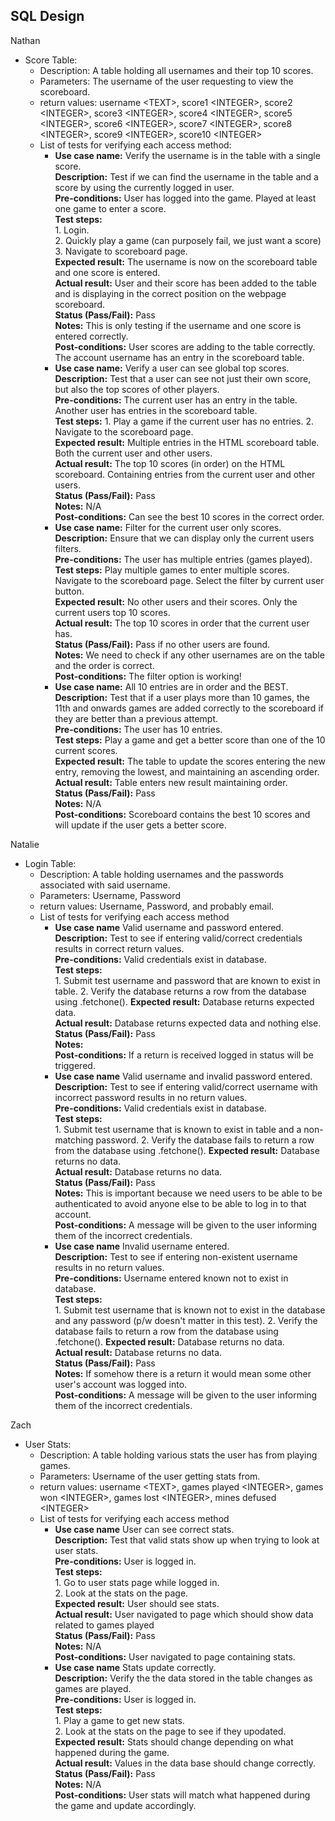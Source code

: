 SQL Design
--

Nathan
- Score Table: 
  - Description: A table holding all usernames and their top 10 scores. 
  - Parameters: The username of the user requesting to view the scoreboard.
  - return values: username \<TEXT\>, score1 \<INTEGER\>, score2 \<INTEGER\>, score3 \<INTEGER\>, score4 \<INTEGER\>, score5 \<INTEGER\>, score6 \<INTEGER\>, score7 \<INTEGER\>, score8 \<INTEGER\>, score9 \<INTEGER\>, score10 \<INTEGER\>
  - List of tests for verifying each access method:
    - **Use case name:** Verify the username is in the table with a single score.<br>
        **Description:** Test if we can find the username in the table and a score by using the currently logged in user.<br>
        **Pre-conditions:** User has logged into the game. Played at least one game to enter a score. <br> 
        **Test steps:**
            <br> 1. Login.
            <br> 2. Quickly play a game (can purposely fail, we just want a score) 
            <br> 3. Navigate to scoreboard page.
        <br>
        **Expected result:** The username is now on the scoreboard table and one score is entered.<br>
        **Actual result:** User and their score has been added to the table and is displaying in the correct position on the webpage scoreboard.<br>
        **Status (Pass/Fail):** Pass<br>
        **Notes:** This is only testing if the username and one score is entered correctly. <br>
        **Post-conditions:** User scores are adding to the table correctly. The account username has an entry in the scoreboard table. <br>
    - **Use case name:** Verify a user can see global top scores. <br>
        **Description:** Test that a user can see not just their own score, but also the top scores of other players.<br>
        **Pre-conditions:** The current user has an entry in the table. Another user has entries in the scoreboard table.<br> 
        **Test steps:** 1. Play a game if the current user has no entries. 
                        2. Navigate to the scoreboard page. <br> 
        **Expected result:** Multiple entries in the HTML scoreboard table. Both the current user and other users. <br>
        **Actual result:** The top 10 scores (in order) on the HTML scoreboard. Containing entries from the current user and other users. <br>
        **Status (Pass/Fail):** Pass<br>
        **Notes:** N/A<br>
        **Post-conditions:** Can see the best 10 scores in the correct order. <br>
    - **Use case name:** Filter for the current user only scores.<br>
            **Description:** Ensure that we can display only the current users filters. <br>
            **Pre-conditions:** The user has multiple entries (games played).<br> 
            **Test steps:** Play multiple games to enter multiple scores. Navigate to the scoreboard page. Select the filter by current user button. <br> 
            **Expected result:** No other users and their scores. Only the current users top 10 scores.<br>
            **Actual result:** The top 10 scores in order that the current user has.<br>
            **Status (Pass/Fail):** Pass if no other users are found.<br>
            **Notes:** We need to check if any other usernames are on the table and the order is correct. <br>
            **Post-conditions:** The filter option is working!<br>
    - **Use case name:** All 10 entries are in order and the BEST.<br>
        **Description:** Test that if a user plays more than 10 games, the 11th and onwards games are added correctly to the scoreboard if they are better than a previous attempt. <br>
        **Pre-conditions:** The user has 10 entries.<br> 
        **Test steps:** Play a game and get a better score than one of the 10 current scores. <br> 
        **Expected result:** The table to update the scores entering the new entry, removing the lowest, and maintaining an ascending order. <br>
        **Actual result:** Table enters new result maintaining order.<br>
        **Status (Pass/Fail):** Pass<br>
        **Notes:** N/A <br>
        **Post-conditions:** Scoreboard contains the best 10 scores and will update if the user gets a better score. <br>   

Natalie
- Login Table:
  - Description: A table holding usernames and the passwords associated with said username.
  - Parameters: Username, Password
  - return values: Username, Password, and probably email.
  - List of tests for verifying each access method
    - **Use case name** Valid username and password entered.<br>
        **Description:** Test to see if entering valid/correct credentials results in correct return values.<br>
        **Pre-conditions:** Valid credentials exist in database.<br> 
        **Test steps:** <br>
            1. Submit test username and password that are known to exist in table.
            2. Verify the database returns a row from the database using .fetchone().
        **Expected result:** Database returns expected data. <br>
        **Actual result:** Database returns expected data and nothing else. <br>
        **Status (Pass/Fail):** Pass<br>
        **Notes:** <br>
        **Post-conditions:** If a return is received logged in status will be triggered.<br>
    - **Use case name** Valid username and invalid password entered.<br>
        **Description:** Test to see if entering valid/correct username with incorrect password results in no return values.<br>
        **Pre-conditions:** Valid credentials exist in database.<br> 
        **Test steps:** <br>
            1. Submit test username that is known to exist in table and a non-matching password.
            2. Verify the database fails to return a row from the database using .fetchone().
        **Expected result:** Database returns no data. <br>
        **Actual result:** Database returns no data. <br>
        **Status (Pass/Fail):** Pass<br>
        **Notes:** This is important because we need users to be able to be authenticated to avoid anyone else to be able to log in to that account. <br>
        **Post-conditions:** A message will be given to the user informing them of the incorrect credentials.<br>
    - **Use case name** Invalid username entered.<br>
        **Description:** Test to see if entering non-existent username results in no return values.<br>
        **Pre-conditions:** Username entered known not to exist in database.<br> 
        **Test steps:** <br>
            1. Submit test username that is known not to exist in the database and any password (p/w doesn't matter in this test).
            2. Verify the database fails to return a row from the database using .fetchone().
        **Expected result:** Database returns no data. <br>
        **Actual result:** Database returns no data. <br>
        **Status (Pass/Fail):** Pass<br>
        **Notes:** If somehow there is a return it would mean some other user's account was logged into.<br>
        **Post-conditions:** A message will be given to the user informing them of the incorrect credentials.<br>


Zach
- User Stats:
  - Description: A table holding various stats the user has from playing games.
  - Parameters: Username of the user getting stats from.
  - return values: username \<TEXT\>, games played \<INTEGER\>, games won \<INTEGER\>, games lost \<INTEGER\>, mines defused \<INTEGER\>
  - List of tests for verifying each access method
    - **Use case name** User can see correct stats. <br>
        **Description:** Test that valid stats show up when trying to look at user stats.<br>
        **Pre-conditions:** User is logged in.<br> 
        **Test steps:** <br> 
            1. Go to user stats page while logged in. <br>
            2. Look at the stats on the page. <br>
        **Expected result:** User should see stats.<br>
        **Actual result:** User navigated to page which should show data related to games played <br>
        **Status (Pass/Fail):** Pass <br>
        **Notes:** N/A<br>
        **Post-conditions:** User navigated to page containing stats.<br>
    - **Use case name** Stats update correctly. <br>
        **Description:** Verify the the data stored in the table changes as games are played.<br>
        **Pre-conditions:** User is logged in.<br> 
        **Test steps:** <br> 
            1. Play a game to get new stats. <br>
            2. Look at the stats on the page to see if they upodated. <br>
        **Expected result:** Stats should change depending on what happened during the game.<br>
        **Actual result:** Values in the data base should change correctly. <br>
        **Status (Pass/Fail):** Pass<br>
        **Notes:** N/A<br>
        **Post-conditions:** User stats will match what happened during the game and update accordingly.<br>
